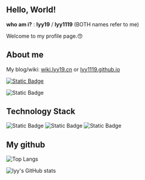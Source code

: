 ## Hello, World!  

**who am i?** : **lyy19** / **lyy1119** (BOTH names refer to me)  

Welcome to my profile page.😙  

## About me
My blog/wiki: [wiki.lyy19.cn](https://wiki.lyy19.cn) or [lyy1119.github.io](https://lyy1119.github.io/)  

[![Static Badge](https://img.shields.io/badge/University-China_University_of_Mining_%26_Technology%2C_Beijing-red)](https://www.cumtb.edu.cn/)  

![Static Badge](https://img.shields.io/badge/Major-Mechanical-red)  

## Technology Stack  
![Static Badge](https://img.shields.io/badge/C-blue) ![Static Badge](https://img.shields.io/badge/C%2B%2B-blue) ![Static Badge](https://img.shields.io/badge/Python-yellow)   

## My github
![Top Langs](https://github-readme-stats.vercel.app/api/top-langs/?username=lyy1119&layout=compact)  

![lyy's GitHub stats](https://github-readme-stats.vercel.app/api?username=lyy1119)  

<!--
**lyy1119/lyy1119** is a ✨ _special_ ✨ repository because its `README.md` (this file) appears on your GitHub profile.

Here are some ideas to get you started:

- 🔭 I’m currently working on ...
- 🌱 I’m currently learning ...
- 👯 I’m looking to collaborate on ...
- 🤔 I’m looking for help with ...
- 💬 Ask me about ...
- 📫 How to reach me: ...
- 😄 Pronouns: ...
- ⚡ Fun fact: ...
-->
